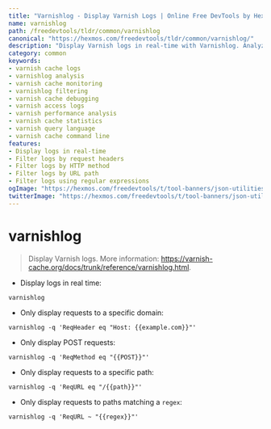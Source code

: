 ```yaml
---
title: "Varnishlog - Display Varnish Logs | Online Free DevTools by Hexmos"
name: varnishlog
path: /freedevtools/tldr/common/varnishlog
canonical: "https://hexmos.com/freedevtools/tldr/common/varnishlog/"
description: "Display Varnish logs in real-time with Varnishlog. Analyze website traffic and debug caching issues using advanced filtering. Free online tool, no registration required."
category: common
keywords:
- varnish cache logs
- varnishlog analysis
- varnish cache monitoring
- varnishlog filtering
- varnish cache debugging
- varnish access logs
- varnish performance analysis
- varnish cache statistics
- varnish query language
- varnish cache command line
features:
- Display logs in real-time
- Filter logs by request headers
- Filter logs by HTTP method
- Filter logs by URL path
- Filter logs using regular expressions
ogImage: "https://hexmos.com/freedevtools/t/tool-banners/json-utilities-banner.png"
twitterImage: "https://hexmos.com/freedevtools/t/tool-banners/json-utilities-banner.png"
---
```


# varnishlog

> Display Varnish logs.
> More information: <https://varnish-cache.org/docs/trunk/reference/varnishlog.html>.

- Display logs in real time:

`varnishlog`

- Only display requests to a specific domain:

`varnishlog -q 'ReqHeader eq "Host: {{example.com}}"'`

- Only display POST requests:

`varnishlog -q 'ReqMethod eq "{{POST}}"'`

- Only display requests to a specific path:

`varnishlog -q 'ReqURL eq "/{{path}}"'`

- Only display requests to paths matching a `regex`:

`varnishlog -q 'ReqURL ~ "{{regex}}"'`
